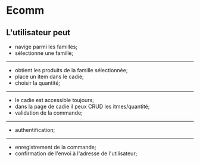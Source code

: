 # Ecomm

## L'utilisateur peut

* navige parmi les familles;
* sélectionne une famille;
---

* obtient les produits de la famille sélectionnée;
* place un item dans le cadie;
* choisir la quantité;
---

* le cadie est accessible toujours;
* dans la page de cadie il peux CRUD les itmes/quantité;
* validation de la commande;
---

* authentification;
---

* enregistrement de la commande;
* confirmation de l'envoi à l'adresse de l'utilisateur;